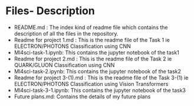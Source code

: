 # Files- Description

* README.md : The index kind of readme file which contains the description of all the files in the repository.
* Readme for project 1.md : This is the readme file of the Task 1 ie ELECTRON/PHOTONS Classification using CNN
* Ml4sci-task-1.ipynb: This contains the jupyter notebook of the task1
* Readme for project 2.md : This is the readme file of the Task 2 ie QUARK/GLUON Classification using CNN
* Ml4sci-task-2.ipynb: This contains the jupyter notebook of the task2
* Readme for project 3-(1).md : This is the readme file of the Task 3-(1) ie ELECTRON/PHOTONS Classification using Vision Transformers
* Ml4sci-task-3-1.ipynb: This contains the jupyter notebook of the task3
* Future plans.md: Contains the details of my future plans 
